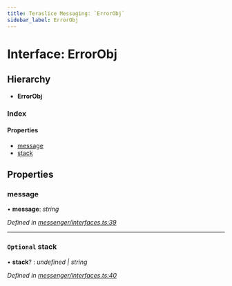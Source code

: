 ```yaml
---
title: Teraslice Messaging: `ErrorObj`
sidebar_label: ErrorObj
---
```


# Interface: ErrorObj

## Hierarchy

* **ErrorObj**

### Index

#### Properties

* [message](errorobj.md#message)
* [stack](errorobj.md#optional-stack)

## Properties

###  message

• **message**: *string*

*Defined in [messenger/interfaces.ts:39](https://github.com/terascope/teraslice/blob/6aab1cd2/packages/teraslice-messaging/src/messenger/interfaces.ts#L39)*

___

### `Optional` stack

• **stack**? : *undefined | string*

*Defined in [messenger/interfaces.ts:40](https://github.com/terascope/teraslice/blob/6aab1cd2/packages/teraslice-messaging/src/messenger/interfaces.ts#L40)*
